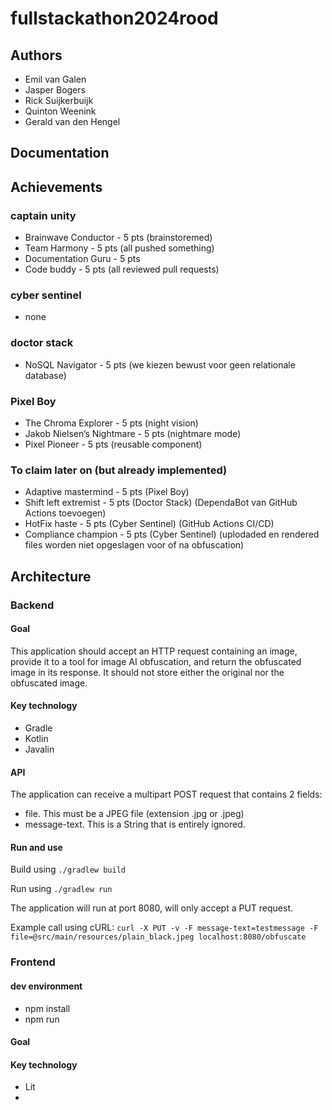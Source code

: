 # fullstackathon2024rood

## Authors

- Emil van Galen
- Jasper Bogers
- Rick Suijkerbuijk
- Quinton Weenink
- Gerald van den Hengel

## Documentation

## Achievements

### captain unity
- Brainwave Conductor - 5 pts (brainstoremed)
- Team Harmony - 5 pts (all pushed something)
- Documentation Guru - 5 pts
- Code buddy - 5 pts (all reviewed pull requests)

### cyber sentinel
- none

### doctor stack
- NoSQL Navigator - 5 pts (we kiezen bewust voor geen relationale database)

### Pixel Boy
- The Chroma Explorer - 5 pts (night vision)
- Jakob Nielsen’s Nightmare - 5 pts (nightmare mode)
- Pixel Pioneer - 5 pts (reusable component)

### To claim later on (but already implemented)
- Adaptive mastermind - 5 pts (Pixel Boy)
- Shift left extremist - 5 pts (Doctor Stack) (DependaBot van GitHub Actions toevoegen)
- HotFix haste - 5 pts (Cyber Sentinel) (GitHub Actions CI/CD)
- Compliance champion - 5 pts (Cyber Sentinel) (uplodaded en rendered files worden niet opgeslagen voor of na obfuscation)

## Architecture

### Backend

#### Goal
This application should accept an HTTP request containing an image, provide it to a tool for image AI obfuscation, and
return the obfuscated image in its response. It should not store either the original nor the obfuscated image.

#### Key technology
* Gradle
* Kotlin
* Javalin

#### API
The application can receive a multipart POST request that contains 2 fields:
- file. This must be a JPEG file (extension .jpg or .jpeg)
- message-text. This is a String that is entirely ignored.

#### Run and use

Build using `./gradlew build`

Run using `./gradlew run`

The application will run at port 8080, will only accept a PUT request.

Example call using cURL:
`curl -X PUT -v -F message-text=testmessage -F file=@src/main/resources/plain_black.jpeg localhost:8080/obfuscate`

### Frontend

#### dev environment
- npm install
- npm run

#### Goal

#### Key technology
* Lit
*
